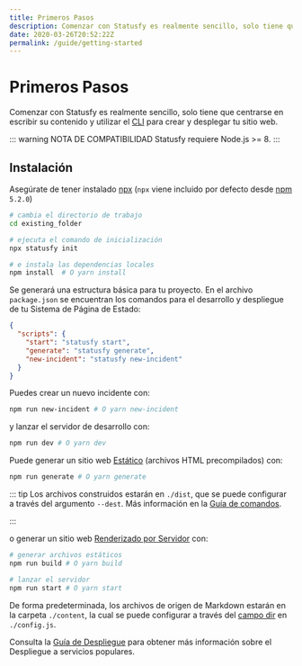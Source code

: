 ```yaml
---
title: Primeros Pasos
description: Comenzar con Statusfy es realmente sencillo, solo tiene que centrarse en escribir su contenido y utilizar el CLI para crear y desplegar tu sitio web.
date: 2020-03-26T20:52:22Z
permalink: /guide/getting-started
---
```


# Primeros Pasos

Comenzar con Statusfy es realmente sencillo, solo tiene que centrarse en escribir su contenido y utilizar el [CLI](../guide/commands.md) para crear y desplegar tu sitio web.



::: warning NOTA DE COMPATIBILIDAD
Statusfy requiere Node.js >= 8.
:::



## Instalación

Asegúrate de tener instalado [npx](https://www.npmjs.com/package/npx) (`npx` viene incluido por defecto desde [npm](https://www.npmjs.com/get-npm) `5.2.0`)

``` bash
# cambia el directorio de trabajo
cd existing_folder

# ejecuta el comando de inicialización
npx statusfy init

# e instala las dependencias locales
npm install  # O yarn install
```

Se generará una estructura básica para tu proyecto. En el archivo `package.json` se encuentran los comandos para el desarrollo y despliegue de tu Sistema de Página de Estado:

``` json
{
  "scripts": {
    "start": "statusfy start",
    "generate": "statusfy generate",
    "new-incident": "statusfy new-incident"
  }
}
```

Puedes crear un nuevo incidente con:

``` bash
npm run new-incident # O yarn new-incident
```

y lanzar el servidor de desarrollo con:

``` bash
npm run dev # O yarn dev
```

Puede generar un sitio web [Estático](../guide/architecture.md#generacion-estatica) (archivos HTML precompilados) con:

``` bash
npm run generate # O yarn generate
```

::: tip
Los archivos construidos estarán en `./dist`, que se puede configurar a través del argumento `--dest`. Más información en la [Guía de comandos](../guide/commands.md#generate).

:::

o generar un sitio web [Renderizado por Servidor](../guide/architecture.md#renderizado-por-servidor) con:

``` bash
# generar archivos estáticos
npm run build # O yarn build

# lanzar el servidor
npm run start # O yarn start
```

De forma predeterminada, los archivos de origen de Markdown estarán en la carpeta `./content`, la cual se puede configurar a través del [campo dir](../config/README.md#dir) en `./config.js`.

Consulta la [Guía de Despliegue](../guide/deploy.md#despliegue) para obtener más información sobre el Despliegue a servicios populares.



